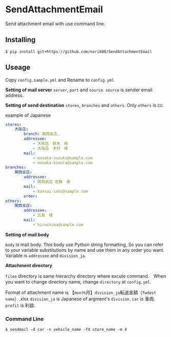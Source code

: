 # SendAttachmentEmail
Send attachment email with use command line.

## Installing
```
$ pip install git+https://github.com/norik00/SendAttachmentEmail
```

## Useage
Copy `config.sample.yml` and Rename to `config.yml`.  

**Setting of mail server**
`server`, `port` and `source`. `source` is sender email address.

**Setting of send destination**
`stores`, `branches` and `others`. Only `others` is cc.

example of Japanese
```yaml
stores:
    大阪店:
        branch: 関西支店,
        addressee: 
            - 大阪店　鈴木　様
            - 大阪店　木村　様
        mail:
            - oosaka-suzuki@sample.com
            - oosaka-kimura@sample.com
branches:
    関西支店:
        addressee:
            - 関西支店 佐藤　様
        mail:
            - kansai-sato@sample.com
        order:
others:
    関西支店:
        addressee:
            - 広島　様
        mail:
            - hiroshima@sample.com
```

**Setting of mail body**

`body` is mail body. This body use Python string formatting, So you can refer to your variable substitutions by name and use them in any order you want.
Variable is `addressee` and `division_ja`.

**Attachment directory**

`files` directory is same hierarchy directory where excute command.　When you want to change directory name, change `directory` at `config.yml`.

Format of attachment name is 【`month`月】`division_ja`転送金額（`fwdest`　`name`）.xlsx
`division_ja` is Japanese of argment's `division`. `car` is 車両. `profit` is 利益.

### Command Line

```
$ sendmail -d car -n vehicle_name -fd store_name -m 4 
```
